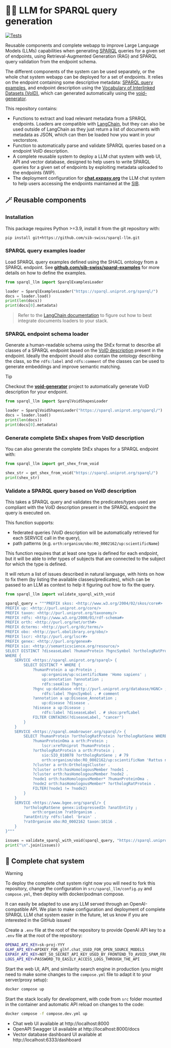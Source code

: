 # 🦜✨ LLM for SPARQL query generation

[![Tests](https://github.com/sib-swiss/sparql-llm/actions/workflows/test.yml/badge.svg)](https://github.com/sib-swiss/sparql-llm/actions/workflows/test.yml)

Reusable components and complete webapp to improve Large Language Models (LLMs) capabilities when generating [SPARQL](https://www.w3.org/TR/sparql11-overview/) queries for a given set of endpoints, using Retrieval-Augmented Generation (RAG) and SPARQL query validation from the endpoint schema.

The different components of the system can be used separately, or the whole chat system webapp can be deployed for a set of endpoints. It relies on the endpoint containing some descriptive metadata: [SPARQL query examples](https://github.com/sib-swiss/sparql-examples), and endpoint description using the [Vocabulary of Interlinked Datasets (VoID)](https://www.w3.org/TR/void/), which can generated automatically using the [void-generator](https://github.com/JervenBolleman/void-generator).

This repository contains:

* Functions to extract and load relevant metadata from a SPARQL endpoints. Loaders are compatible with [LangChain](https://python.langchain.com), but they can also be used outside of LangChain as they just return a list of documents with metadata as JSON, which can then be loaded how you want in your vectorstore.
* Function to automatically parse and validate SPARQL queries based on a endpoint VoID description.
* A complete reusable system to deploy a LLM chat system with web UI, API and vector database, designed to help users to write SPARQL queries for a given set of endpoints by exploiting metadata uploaded to the endpoints (WIP).
* The deployment configuration for **[chat.expasy.org](https://chat.expasy.org)** the LLM chat system to help users accessing the endpoints maintained at the [SIB](https://www.sib.swiss/).

## 🪄 Reusable components

### Installation

This package requires Python >=3.9, install it from the git repository with:

```bash
pip install git+https://github.com/sib-swiss/sparql-llm.git
```

### SPARQL query examples loader

Load SPARQL query examples defined using the SHACL ontology from a SPARQL endpoint. See **[github.com/sib-swiss/sparql-examples](https://github.com/sib-swiss/sparql-examples)** for more details on how to define the examples.

```python
from sparql_llm import SparqlExamplesLoader

loader = SparqlExamplesLoader("https://sparql.uniprot.org/sparql/")
docs = loader.load()
print(len(docs))
print(docs[0].metadata)
```

> Refer to the [LangChain documentation](https://python.langchain.com/v0.2/docs/) to figure out how to best integrate documents loaders to your stack.

### SPARQL endpoint schema loader

Generate a human-readable schema using the ShEx format to describe all classes of a SPARQL endpoint based on the [VoID description](https://www.w3.org/TR/void/) present in the endpoint. Ideally the endpoint should also contain the ontology describing the class, so the `rdfs:label` and `rdfs:comment` of the classes can be used to generate embeddings and improve semantic matching.

> [!TIP]
>
> Checkout the **[void-generator](https://github.com/JervenBolleman/void-generator)** project to automatically generate VoID description for your endpoint.

```python
from sparql_llm import SparqlVoidShapesLoader

loader = SparqlVoidShapesLoader("https://sparql.uniprot.org/sparql/")
docs = loader.load()
print(len(docs))
print(docs[0].metadata)
```

### Generate complete ShEx shapes from VoID description

You can also generate the complete ShEx shapes for a SPARQL endpoint with:

```python
from sparql_llm import get_shex_from_void

shex_str = get_shex_from_void("https://sparql.uniprot.org/sparql/")
print(shex_str)
```

### Validate a SPARQL query based on VoID description

This takes a SPARQL query and validates the predicates/types used are compliant with the VoID description present in the SPARQL endpoint the query is executed on.

This function supports:

* federated queries (VoID description will be automatically retrieved for each SERVICE call in the query),
* path patterns (e.g. `orth:organism/obo:RO_0002162/up:scientificName`)

This function requires that at least one type is defined for each endpoint, but it will be able to infer types of subjects that are connected to the subject for which the type is defined.

It will return a list of issues described in natural language, with hints on how to fix them (by listing the available classes/predicates), which can be passed to an LLM as context to help it figuring out how to fix the query.

```python
from sparql_llm import validate_sparql_with_void

sparql_query = """PREFIX skos: <http://www.w3.org/2004/02/skos/core#>
PREFIX up: <http://purl.uniprot.org/core/>
PREFIX taxon: <http://purl.uniprot.org/taxonomy/>
PREFIX rdfs: <http://www.w3.org/2000/01/rdf-schema#>
PREFIX orth: <http://purl.org/net/orth#>
PREFIX dcterms: <http://purl.org/dc/terms/>
PREFIX obo: <http://purl.obolibrary.org/obo/>
PREFIX lscr: <http://purl.org/lscr#>
PREFIX genex: <http://purl.org/genex#>
PREFIX sio: <http://semanticscience.org/resource/>
SELECT DISTINCT ?diseaseLabel ?humanProtein ?hgncSymbol ?orthologRatProtein ?orthologRatGene
WHERE {
    SERVICE <https://sparql.uniprot.org/sparql> {
        SELECT DISTINCT * WHERE {
            ?humanProtein a up:Protein ;
                up:organism/up:scientificName 'Homo sapiens' ;
                up:annotation ?annotation ;
                rdfs:seeAlso ?hgnc .
            ?hgnc up:database <http://purl.uniprot.org/database/HGNC> ;
                rdfs:label ?hgncSymbol . # comment
            ?annotation a up:Disease_Annotation ;
                up:disease ?disease .
            ?disease a up:Disease ;
                rdfs:label ?diseaseLabel . # skos:prefLabel
            FILTER CONTAINS(?diseaseLabel, "cancer")
        }
    }
    SERVICE <https://sparql.omabrowser.org/sparql/> {
        SELECT ?humanProtein ?orthologRatProtein ?orthologRatGene WHERE {
            ?humanProteinOma a orth:Protein ;
                lscr:xrefUniprot ?humanProtein .
            ?orthologRatProtein a orth:Protein ;
                sio:SIO_010078 ?orthologRatGene ; # 79
                orth:organism/obo:RO_0002162/up:scientificNam 'Rattus norvegicus' .
            ?cluster a orth:OrthologsCluster .
            ?cluster orth:hasHomologousMember ?node1 .
            ?cluster orth:hasHomologousMember ?node2 .
            ?node1 orth:hasHomologousMember* ?humanProteinOma .
            ?node2 orth:hasHomologousMember* ?orthologRatProtein .
            FILTER(?node1 != ?node2)
        }
    }
    SERVICE <https://www.bgee.org/sparql/> {
        ?orthologRatGene genex:isExpressedIn ?anatEntity ;
            orth:organism ?ratOrganism .
        ?anatEntity rdfs:label 'brain' .
        ?ratOrganism obo:RO_0002162 taxon:10116 .
    }
}"""

issues = validate_sparql_with_void(sparql_query, "https://sparql.uniprot.org/sparql/")
print("\n".join(issues))
```

## 🚀 Complete chat system 

> [!WARNING]
>
> To deploy the complete chat system right now you will need to fork this repository, change the configuration in `src/sparql_llm/config.py` and `compose.yml`, then deploy with docker/podman compose.
>
> It can easily be adapted to use any LLM served through an OpenAI-compatible API. We plan to make configuration and deployment of complete SPARQL LLM chat system easier in the future, let us know if you are interested in the GitHub issues!

Create a `.env` file at the root of the repository to provide OpenAI API key to a `.env` file at the root of the repository:

```bash
OPENAI_API_KEY=sk-proj-YYY
GLHF_API_KEY=APIKEY_FOR_glhf.chat_USED_FOR_OPEN_SOURCE_MODELS
EXPASY_API_KEY=NOT_SO_SECRET_API_KEY_USED_BY_FRONTEND_TO_AVOID_SPAM_FROM_CRAWLERS
LOGS_API_KEY=PASSWORD_TO_EASILY_ACCESS_LOGS_THROUGH_THE_API
```

Start the web UI, API, and similarity search engine in production (you might need to make some changes to the `compose.yml` file to adapt it to your server/proxy setup):

```bash
docker compose up
```

Start the stack locally for development, with code from `src` folder mounted in the container and automatic API reload on changes to the code:

```bash
docker compose -f compose.dev.yml up
```

* Chat web UI available at http://localhost:8000
* OpenAPI Swagger UI available at http://localhost:8000/docs
* Vector database dashboard UI available at http://localhost:6333/dashboard
